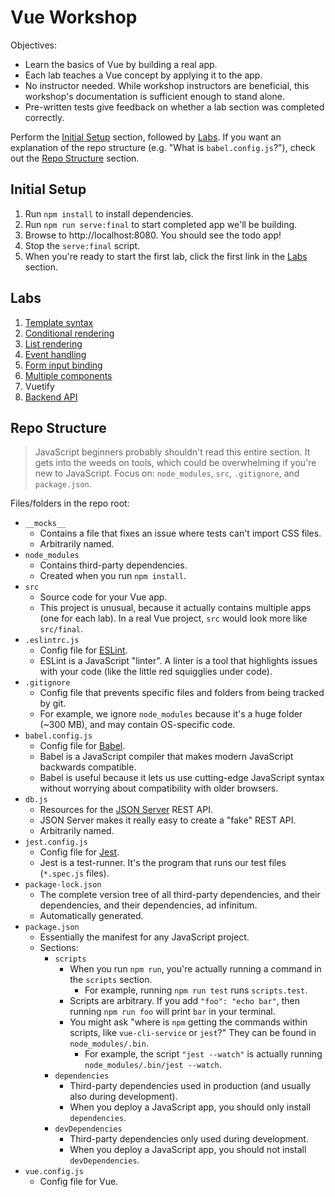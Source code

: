 # Vue Workshop

Objectives:

- Learn the basics of Vue by building a real app.
- Each lab teaches a Vue concept by applying it to the app.
- No instructor needed. While workshop instructors are beneficial, this workshop's documentation is sufficient enough to stand alone.
- Pre-written tests give feedback on whether a lab section was completed correctly.

Perform the [Initial Setup](#initial-setup) section, followed by [Labs](#labs). If you want an explanation of the repo structure (e.g. "What is `babel.config.js`?"), check out the [Repo Structure](#repo-structure) section.

## Initial Setup

1. Run `npm install` to install dependencies.
2. Run `npm run serve:final` to start completed app we'll be building.
3. Browse to http://localhost:8080. You should see the todo app!
4. Stop the `serve:final` script.
5. When you're ready to start the first lab, click the first link in the [Labs](#labs) section.

## Labs

1. [Template syntax](src/lab-template-syntax/README.md)
2. [Conditional rendering](src/lab-conditional-rendering/README.md)
3. [List rendering](src/lab-list-rendering/README.md)
4. [Event handling](src/lab-event-handling/README.md)
5. [Form input binding](src/lab-form-input-bindings/README.md)
6. [Multiple components](src/lab-multiple-components/README.md)
7. Vuetify
8. [Backend API](src/lab-backend-api/README.md)

## Repo Structure

> JavaScript beginners probably shouldn't read this entire section. It gets into the weeds on tools, which could be overwhelming if you're new to JavaScript. Focus on: `node_modules`, `src`, `.gitignore`, and `package.json`.

Files/folders in the repo root:

- `__mocks__`
  - Contains a file that fixes an issue where tests can't import CSS files.
  - Arbitrarily named.
- `node_modules`
  - Contains third-party dependencies.
  - Created when you run `npm install`.
- `src`
  - Source code for your Vue app.
  - This project is unusual, because it actually contains multiple apps (one for each lab). In a real Vue project, `src` would look more like `src/final`.
- `.eslintrc.js`
  - Config file for [ESLint](https://eslint.org).
  - ESLint is a JavaScript "linter". A linter is a tool that highlights issues with your code (like the little red squigglies under code).
- `.gitignore`
  - Config file that prevents specific files and folders from being tracked by git.
  - For example, we ignore `node_modules` because it's a huge folder (~300 MB), and may contain OS-specific code.
- `babel.config.js`
  - Config file for [Babel](https://babeljs.io).
  - Babel is a JavaScript compiler that makes modern JavaScript backwards compatible.
  - Babel is useful because it lets us use cutting-edge JavaScript syntax without worrying about compatibility with older browsers.
- `db.js`
  - Resources for the [JSON Server](https://github.com/typicode/json-server) REST API.
  - JSON Server makes it really easy to create a "fake" REST API.
  - Arbitrarily named.
- `jest.config.js`
  - Config file for [Jest](https://jestjs.io).
  - Jest is a test-runner. It's the program that runs our test files (`*.spec.js` files).
- `package-lock.json`
  - The complete version tree of all third-party dependencies, and their dependencies, and their dependencies, ad infinitum.
  - Automatically generated.
- `package.json`
  - Essentially the manifest for any JavaScript project.
  - Sections:
    - `scripts`
      - When you run `npm run`, you're actually running a command in the `scripts` section.
        - For example, running `npm run test` runs `scripts.test`.
      - Scripts are arbitrary. If you add `"foo": "echo bar"`, then running `npm run foo` will print `bar` in your terminal.
      - You might ask "where is `npm` getting the commands within scripts, like `vue-cli-service` or `jest`?" They can be found in `node_modules/.bin`.
        - For example, the script `"jest --watch"` is actually running `node_modules/.bin/jest --watch`.
    - `dependencies`
      - Third-party dependencies used in production (and usually also during development).
      - When you deploy a JavaScript app, you should only install `dependencies`.
    - `devDependencies`
      - Third-party dependencies only used during development.
      - When you deploy a JavaScript app, you should not install `devDependencies`.
- `vue.config.js`
  - Config file for Vue.
